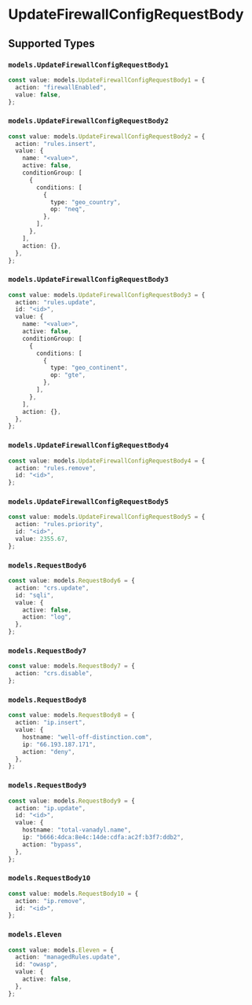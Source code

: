 # UpdateFirewallConfigRequestBody


## Supported Types

### `models.UpdateFirewallConfigRequestBody1`

```typescript
const value: models.UpdateFirewallConfigRequestBody1 = {
  action: "firewallEnabled",
  value: false,
};
```

### `models.UpdateFirewallConfigRequestBody2`

```typescript
const value: models.UpdateFirewallConfigRequestBody2 = {
  action: "rules.insert",
  value: {
    name: "<value>",
    active: false,
    conditionGroup: [
      {
        conditions: [
          {
            type: "geo_country",
            op: "neq",
          },
        ],
      },
    ],
    action: {},
  },
};
```

### `models.UpdateFirewallConfigRequestBody3`

```typescript
const value: models.UpdateFirewallConfigRequestBody3 = {
  action: "rules.update",
  id: "<id>",
  value: {
    name: "<value>",
    active: false,
    conditionGroup: [
      {
        conditions: [
          {
            type: "geo_continent",
            op: "gte",
          },
        ],
      },
    ],
    action: {},
  },
};
```

### `models.UpdateFirewallConfigRequestBody4`

```typescript
const value: models.UpdateFirewallConfigRequestBody4 = {
  action: "rules.remove",
  id: "<id>",
};
```

### `models.UpdateFirewallConfigRequestBody5`

```typescript
const value: models.UpdateFirewallConfigRequestBody5 = {
  action: "rules.priority",
  id: "<id>",
  value: 2355.67,
};
```

### `models.RequestBody6`

```typescript
const value: models.RequestBody6 = {
  action: "crs.update",
  id: "sqli",
  value: {
    active: false,
    action: "log",
  },
};
```

### `models.RequestBody7`

```typescript
const value: models.RequestBody7 = {
  action: "crs.disable",
};
```

### `models.RequestBody8`

```typescript
const value: models.RequestBody8 = {
  action: "ip.insert",
  value: {
    hostname: "well-off-distinction.com",
    ip: "66.193.187.171",
    action: "deny",
  },
};
```

### `models.RequestBody9`

```typescript
const value: models.RequestBody9 = {
  action: "ip.update",
  id: "<id>",
  value: {
    hostname: "total-vanadyl.name",
    ip: "b666:4dca:8e4c:14de:cdfa:ac2f:b3f7:ddb2",
    action: "bypass",
  },
};
```

### `models.RequestBody10`

```typescript
const value: models.RequestBody10 = {
  action: "ip.remove",
  id: "<id>",
};
```

### `models.Eleven`

```typescript
const value: models.Eleven = {
  action: "managedRules.update",
  id: "owasp",
  value: {
    active: false,
  },
};
```

